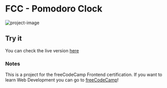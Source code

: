 # FCC - Pomodoro Clock
![project-image](https://z16th-bucket.s3-us-west-1.amazonaws.com/fcc-projects/fcc-pomodoro-clock-min.png)

## Try it
You can check the live version [here](https://xvi-lolz.github.io/fcc-pomodoro-clock/)

### Notes

This is a project for the freeCodeCamp Frontend certification.
If you want to learn Web Development you can go to [freeCodeCamp](https://www.freecodecamp.org/)!
